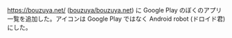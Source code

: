 https://bouzuya.net/ ([bouzuya/bouzuya.net][]) に Google Play のぼくのアプリ一覧を追加した。アイコンは Google Play ではなく Android robot (ドロイド君) にした。

[bouzuya/bouzuya.net]: https://github.com/bouzuya/bouzuya.net
